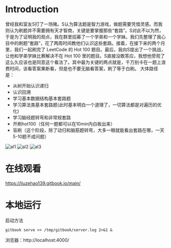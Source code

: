 # Introduction
曾经我和室友S打了一场赌。S认为算法题是智力游戏，做题需要凭借灵感。而我则认为刷题并不需要拥有天才智商，关键是要掌握那些“套路”。S对此不以为然，于是为了证明我的观点，我在群里招募了一个学弟和一个学妹。我们先整理了我心目中的刷题“套路”，花了两周时间教他们认识这些套路。接着，在接下来的两个月里，我们一起刷完了 LeetCode 的 Hot 100 题目。最后，我向S提出了一个挑战，让他和学弟学妹比赛解决不在 Hot 100 里的题目。S直接没敢答应，我想他旁观了这么久应该也是同意这个看法了。其中最为关键的两点就是，千万别卡在一题上浪费时间，该看答案果断看，但是也不要无脑看答案，刷了等于白刷。
大体路径是：
- 从树开始认识递归
- 认识回溯
- 学习基本数据结构基本套路题
- 学习算法类基本套路题(此时基本明白一个道理了，一切算法都是对遍历的优化)
- 学习脑经题转弯和非常规套路
- 开刷hot100（任何一题都可以在10min内白板出来）
- 盲刷（这个阶段，除了动归和脑筋题转弯，大多一眼就能看出套路在哪，一天5-10题不成问题）


![al1](https://cdn.jsdelivr.net/gh/liuzehao/PictureManager/lib/al1.png)
![al2](https://cdn.jsdelivr.net/gh/liuzehao/PictureManager/lib/al2.png)
![al3](https://cdn.jsdelivr.net/gh/liuzehao/PictureManager/lib/al3.png)

# 在线观看
https://liuzehao139.gitbook.io/main/

# 本地运行
启动方法
```
gitbook serve >> /tmp/gitbook/server.log 2>&1 &
```
浏览器：http://localhost:4000/







